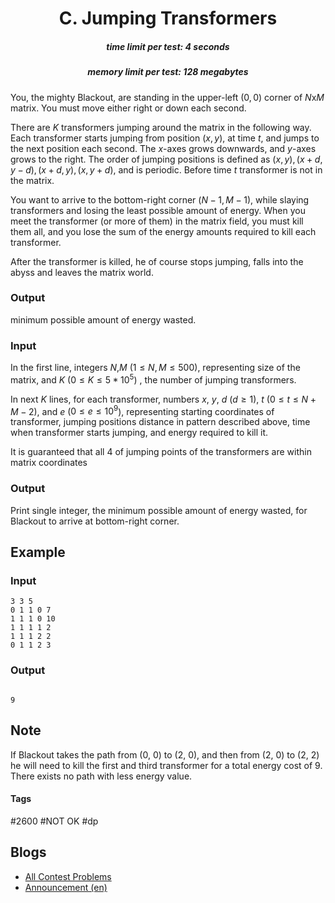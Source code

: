 <h1 style='text-align: center;'> C. Jumping Transformers</h1>

<h5 style='text-align: center;'>time limit per test: 4 seconds</h5>
<h5 style='text-align: center;'>memory limit per test: 128 megabytes</h5>

You, the mighty Blackout, are standing in the upper-left $(0,0)$ corner of $N$x$M$ matrix. You must move either right or down each second. 

There are $K$ transformers jumping around the matrix in the following way. Each transformer starts jumping from position $(x,y)$, at time $t$, and jumps to the next position each second. The $x$-axes grows downwards, and $y$-axes grows to the right. The order of jumping positions is defined as ${(x,y),(x+d,y-d),(x+d,y),(x,y+d)}$, and is periodic. Before time $t$ transformer is not in the matrix.

You want to arrive to the bottom-right corner $(N-1,M-1)$, while slaying transformers and losing the least possible amount of energy. When you meet the transformer (or more of them) in the matrix field, you must kill them all, and you lose the sum of the energy amounts required to kill each transformer.

After the transformer is killed, he of course stops jumping, falls into the abyss and leaves the matrix world. 
### Output

 minimum possible amount of energy wasted.

### Input

In the first line, integers $N$,$M$ ($1 \leq N, M \leq 500$), representing size of the matrix, and $K$ ($0 \leq K \leq 5*10^5$) , the number of jumping transformers.

In next $K$ lines, for each transformer, numbers $x$, $y$, $d$ ($d \geq 1$), $t$ ($0 \leq t \leq N+M-2$), and $e$ ($0 \leq e \leq 10^9$), representing starting coordinates of transformer, jumping positions distance in pattern described above, time when transformer starts jumping, and energy required to kill it.

It is guaranteed that all 4 of jumping points of the transformers are within matrix coordinates

### Output

Print single integer, the minimum possible amount of energy wasted, for Blackout to arrive at bottom-right corner.

## Example

### Input


```text
3 3 5
0 1 1 0 7
1 1 1 0 10
1 1 1 1 2
1 1 1 2 2
0 1 1 2 3
```
### Output


```text

9
```
## Note

If Blackout takes the path from (0, 0) to (2, 0), and then from (2, 0) to (2, 2) he will need to kill the first and third transformer for a total energy cost of 9. There exists no path with less energy value.



#### Tags 

#2600 #NOT OK #dp 

## Blogs
- [All Contest Problems](../Bubble_Cup_12_-_Finals_[Online_Mirror,_unrated,_Div._1].md)
- [Announcement (en)](../blogs/Announcement_(en).md)
